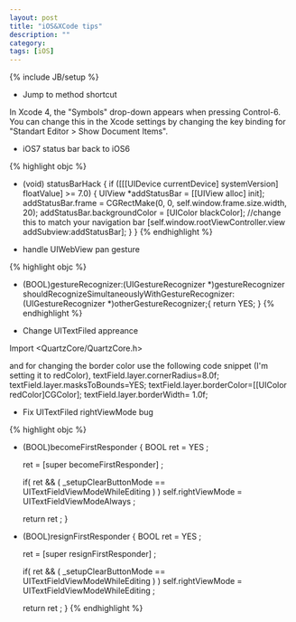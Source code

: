 ```yaml
---
layout: post
title: "iOS&XCode tips"
description: ""
category:
tags: [iOS]
---
```

{% include JB/setup %}

* Jump to method shortcut

In Xcode 4, the "Symbols" drop-down appears when pressing Control-6. You can change this in the Xcode settings by changing the key binding for "Standart Editor > Show Document Items".

* iOS7 status bar back to iOS6

{% highlight objc %}
- (void) statusBarHack
{
    if ([[[UIDevice currentDevice] systemVersion] floatValue] >= 7.0) {
        UIView *addStatusBar = [[UIView alloc] init];
        addStatusBar.frame = CGRectMake(0, 0, self.window.frame.size.width, 20);
        addStatusBar.backgroundColor = [UIColor blackColor]; //change this to match your navigation bar
        [self.window.rootViewController.view addSubview:addStatusBar];
    }
}
{% endhighlight %}

* handle UIWebView pan gesture

{% highlight objc %}
- (BOOL)gestureRecognizer:(UIGestureRecognizer *)gestureRecognizer shouldRecognizeSimultaneouslyWithGestureRecognizer:(UIGestureRecognizer *)otherGestureRecognizer;{
  return YES;
}
{% endhighlight %}

* Change UITextFiled appreance

Import &lt;QuartzCore/QuartzCore.h&gt;

and for changing the border color use the following code snippet (I'm setting it to redColor),
textField.layer.cornerRadius=8.0f;
textField.layer.masksToBounds=YES;
textField.layer.borderColor=[[UIColor redColor]CGColor];
textField.layer.borderWidth= 1.0f;

* Fix UITextFiled rightViewMode bug

{% highlight objc %}
- (BOOL)becomeFirstResponder
{
    BOOL ret = YES ;

    ret = [super becomeFirstResponder] ;

    if( ret && ( _setupClearButtonMode == UITextFieldViewModeWhileEditing ) )
        self.rightViewMode = UITextFieldViewModeAlways ;

    return ret ;
}

- (BOOL)resignFirstResponder
{
    BOOL ret = YES ;

    ret = [super resignFirstResponder] ;

    if( ret && ( _setupClearButtonMode == UITextFieldViewModeWhileEditing ) )
        self.rightViewMode = UITextFieldViewModeWhileEditing ;

    return ret ;
}
{% endhighlight %}

